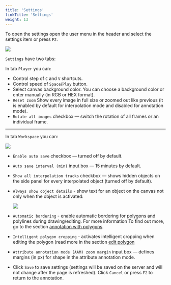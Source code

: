 ```yaml
---
title: 'Settings'
linkTitle: 'Settings'
weight: 13
---
```

To open the settings open the user menu in the header and select the settings item or press `F2`.

![](/images/image067.jpg)

`Settings` have two tabs:

In tab `Player` you can:

- Control step of `C` and `V` shortcuts.
- Control speed of `Space`/`Play` button.
- Select canvas background color. You can choose a background color or enter manually (in RGB or HEX format).
- `Reset zoom` Show every image in full size or zoomed out like previous
  (it is enabled by default for interpolation mode and disabled for annotation mode).
- `Rotate all images` checkbox — switch the rotation of all frames or an individual frame.

---

In tab `Workspace` you can:

![](/images/image155.jpg)

- `Enable auto save` checkbox — turned off by default.
- `Auto save interval (min)` input box — 15 minutes by default.
- `Show all interpolation tracks` checkbox — shows hidden objects on the
  side panel for every interpolated object (turned off by default).
- `Always show object details` - show text for an object on the canvas not only when the object is activated:

  ![](/images/image152_detrac.jpg)

- `Automatic bordering` - enable automatic bordering for polygons and polylines during drawing/editing.
  For more information To find out more, go to the section [annotation with polygons](/docs/manual/advanced/annotation-with-polygons/).

- `Intelligent polygon cropping` - activates intelligent cropping when editing the polygon (read more in the section [edit polygon](/docs/manual/advanced/annotation-with-polygons/edit-polygon/)

- `Attribute annotation mode (AAM) zoom margin` input box — defines margins (in px)
  for shape in the attribute annotation mode.
- Click `Save` to save settings (settings will be saved on the server and will not change after the page is refreshed).
  Click `Cancel` or press `F2` to return to the annotation.
